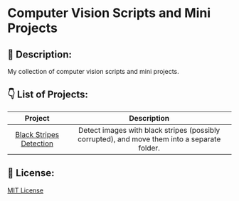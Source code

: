 # Computer Vision Scripts and Mini Projects

## 💬 Description:
My collection of computer vision scripts and mini projects.

## 👇 List of Projects:

| Project | Description |
|  :---:  |    :---:    |
| [Black Stripes Detection](https://github.com/andrematte/computer-vision-scripts/tree/main/black_stripes_detection) | Detect images with black stripes (possibly corrupted), and move them into a separate folder. |

## 📜 License:
[MIT License](https://github.com/andrematte/computer-vision-scripts/blob/main/LICENSE)

